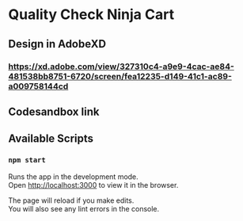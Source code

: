 # Quality Check Ninja Cart

## Design in AdobeXD
### https://xd.adobe.com/view/327310c4-a9e9-4cac-ae84-481538bb8751-6720/screen/fea12235-d149-41c1-ac89-a009758144cd

## Codesandbox link



## Available Scripts


### `npm start`

Runs the app in the development mode.\
Open [http://localhost:3000](http://localhost:3000) to view it in the browser.

The page will reload if you make edits.\
You will also see any lint errors in the console.





